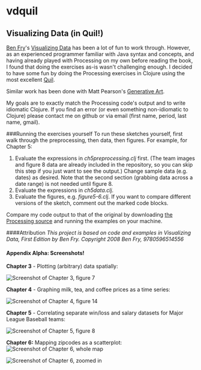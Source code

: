 vdquil
======

Visualizing Data (in Quil!)
-

[Ben Fry](http://benfry.com/)'s [Visualizing Data](http://www.amazon.com/Visualizing-Data-Explaining-Processing-Environment/dp/0596514557) has been a lot of fun to work through. However, as an experienced programmer familiar with Java syntax and concepts, and having already played with Processing on my own before reading the book, I found that doing the exercises as-is wasn't challenging enough. I decided to have some fun by doing the Processing exercises in Clojure using the most excellent [Quil](https://github.com/quil/quil).

Similar work has been done with Matt Pearson's [Generative Art](https://github.com/quil/quil/blob/master/examples/gen_art/README.md).

My goals are to exactly match the Processing code's output and to write idiomatic Clojure. If you find an error (or even something non-idiomatic to Clojure) please contact me on github or via email (first name, period, last name, gmail).

###Running the exercises yourself
To run these sketches yourself, first walk through the preprocessing, then data, then figures. For example, for Chapter 5:

 1. Evaluate the expressions in _ch5preprocessing.clj_ first. (The team images and figure 8 data are already included in the repository, so you can skip this step if you just want to see the output.) Change sample data (e.g. dates) as desired. Note that the second section (grabbing data across a date range) is not needed until figure 8.
 1. Evaluate the expressions in _ch5data.clj_.
 1. Evaluate the figures, e.g. _figure5-6.clj_. If you want to compare different versions of the sketch, comment out the marked code blocks.

Compare my code output to that of the original by downloading [the Processing source](http://benfry.com/writing/archives/3) and running the examples on your machine.

####Attribution
_This project is based on code and examples in Visualizing Data, First Edition by Ben Fry. Copyright 2008 Ben Fry, 9780596514556_

#### Appendix Alpha: Screenshots!
**Chapter 3** - Plotting (arbitrary) data spatially:

![Screenshot of Chapter 3, figure 7](https://github.com/daveliepmann/vdquil/blob/master/src/vdquil/chapter3/ch3fig7.png?raw=true "Chapter 3 figure 7 screenshot")

**Chapter 4** - Graphing milk, tea, and coffee prices as a time series:

![Screenshot of Chapter 4, figure 14](https://github.com/daveliepmann/vdquil/blob/master/src/vdquil/chapter4/ch4fig14.png?raw=true "Chapter 4 figure 14 screenshot")

**Chapter 5** - Correlating separate win/loss and salary datasets for Major League Baseball teams:

![Screenshot of Chapter 5, figure 8](https://github.com/daveliepmann/vdquil/blob/master/src/vdquil/chapter5/ch5fig8.png?raw=true "Chapter 5 figure 8 screenshot")

**Chapter 6:** Mapping zipcodes as a scatterplot:
![Screenshot of Chapter 6, whole map](https://github.com/daveliepmann/vdquil/blob/master/src/vdquil/chapter6/ch6-USA.png?raw=true "Chapter 6 whole map screenshot")

![Screenshot of Chapter 6, zoomed in](https://github.com/daveliepmann/vdquil/blob/master/src/vdquil/chapter6/ch6-michigan.png?raw=true "Chapter 6 zoomed in screenshot")
